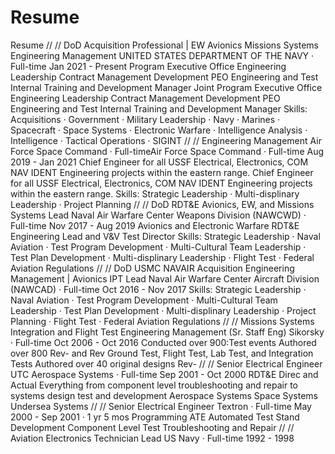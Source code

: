 # Resume
Resume
//
//
DoD Acquisition Professional | EW Avionics Missions Systems Engineering Management
UNITED STATES DEPARTMENT OF THE NAVY · Full-time
Jan 2021 - Present
Program Executive Office Engineering Leadership 
Contract Management 
Development
PEO Engineering and Test Internal Training and Development Manager
Joint Program Executive Office Engineering Leadership Contract Management Development PEO Engineering and Test Internal Training and Development Manager
Skills: Acquisitions · Government · Military Leadership · Navy · Marines · Spacecraft · Space Systems · Electronic Warfare · Intelligence Analysis · Intelligence · Tactical Operations · SIGINT
//
//
Engineering Management
Air Force Space Command · Full-timeAir Force Space Command · Full-time
Aug 2019 - Jan 2021
Chief Engineer for all USSF Electrical, Electronics, COM NAV IDENT Engineering projects within the eastern range.
Chief Engineer for all USSF Electrical, Electronics, COM NAV IDENT Engineering projects within the eastern range.
Skills: Strategic Leadership · Multi-displinary Leadership · Project Planning 
//
//
DoD RDT&E Avionics, EW, and Missions Systems Lead
Naval Air Warfare Center Weapons Division (NAWCWD) · Full-time
Nov 2017 - Aug 2019 
Avionics and Electronic Warfare RDT&E Engineering Lead and V&V Test Director
Skills: Strategic Leadership · Naval Aviation · Test Program Development · Multi-Cultural Team Leadership · Test Plan Development · Multi-displinary Leadership · Flight Test · Federal Aviation Regulations 
//
//
DoD USMC NAVAIR Acquisition Engineering Management | Avionics IPT Lead
Naval Air Warfare Center Aircraft Division (NAWCAD) · Full-time
Oct 2016 - Nov 2017
Skills: Strategic Leadership · Naval Aviation · Test Program Development · Multi-Cultural Team Leadership · Test Plan Development · Multi-displinary Leadership · Project Planning · Flight Test · Federal Aviation Regulations
//
//
Missions Systems Integration and Flight Test Engineering Management (Sr. Staff Eng)
Sikorsky · Full-time
Oct 2006 - Oct 2016
Conducted over 900:Test events
Authored over 800 Rev- and Rev Ground Test, Flight Test, Lab Test, and Integration Tests
Authored over 40 original designs Rev-
//
//
Senior Electrical Engineer
UTC Aerospace Systems · Full-time
Sep 2001 - Oct 2000
RDT&E Direc and Actual 
 Everything from component level troubleshooting and repair to systems design test and development
 Aerospace Systems
 Space Systems
 Undersea Systems
//
//
Senior Electrical Engineer 
Textron · Full-time
May 2000 - Sep 2001 · 1 yr 5 mos
Programming 
ATE Automated Test Stand Development
Component Level Test Troubleshooting and Repair
//
//
Aviation Electronics Technician Lead
US Navy · Full-time
1992 - 1998
